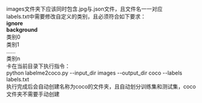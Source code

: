images文件夹下应该同时包含.jpg与.json文件，且文件名一一对应<br>
labels.txt中需要修改自定义的类别，且必须符合如下要求：<br>
__ignore__<br>
__background__<br>
类别0<br>
类别1<br>
......<br>
类别n<br>
卡在当前目录下执行指令：<br>
python labelme2coco.py --input_dir images --output_dir coco --labels labels.txt<br>
执行完成后会自动创建名称为coco的文件夹，且自动划分训练集和测试集，coco文件夹不需要手动创建
